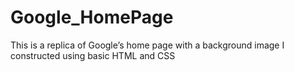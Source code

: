 # Google_HomePage
This is a replica of Google’s home page with a background image I constructed using basic HTML and CSS
